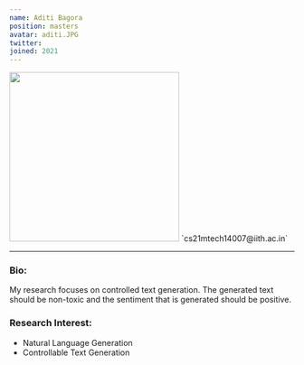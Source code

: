 ```yaml
---
name: Aditi Bagora
position: masters
avatar: aditi.JPG
twitter: 
joined: 2021
---
```


<img width="300" src="{{site.baseurl}}/images/people/{{page.avatar}}" data-action="zoom">
 <i class="fa fa-envelope-o"></i> `cs21mtech14007@iith.ac.in`<br>

<hr>

### Bio:
My research focuses on controlled text generation. The generated text should be non-toxic and the sentiment that is generated should be positive.


### Research Interest:
- Natural Language Generation
- Controllable Text Generation
